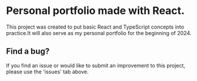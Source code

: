 # Personal portfolio made with React.

This project was created to put basic React and TypeScript concepts into practice.It will also serve as my personal portfolio for the beginning of 2024.

## Find a bug?

If you find an issue or would like to submit an improvement to this project, please use the 'issues' tab above.
